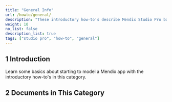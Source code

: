 ```yaml
---
title: "General Info"
url: /howto/general/
description: "These introductory how-to's describe Mendix Studio Pro basics and best practices."
weight: 10
no_list: false 
description_list: true 
tags: ["studio pro", "how-to", "general"]
---
```


## 1 Introduction

Learn some basics about starting to model a Mendix app with the introductory how-to's in this category.

## 2 Documents in This Category
